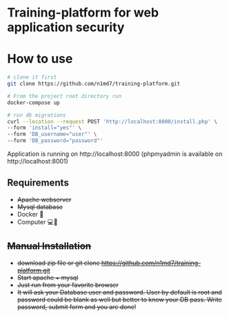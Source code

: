# Training-platform for web application security

# How to use

```bash
# clone it first
git clone https://github.com/n1md7/training-platform.git

# From the project root directory run
docker-compose up

# run db migrations
curl --location --request POST 'http://localhost:8000/install.php' \
--form 'install="yes"' \
--form 'DB_username="user"' \
--form 'DB_password="password"'
```

Application is running on http://localhost:8000 (phpmyadmin is available on http://localhost:8001)

## Requirements

- ~~Apache webserver~~
- ~~Mysql database~~
- Docker 🐳
- Computer 💻😬

## ~~Manual Installation~~

- ~~download zip file or git clone https://github.com/n1md7/training-platform.git~~
- ~~Start apache + mysql~~
- ~~Just run from your favorite browser~~
- ~~It will ask your Database user and password. User by default is root and password could be blank as well but better to
  know your DB pass. Write password, submit form and you are done!~~

<img src="./assets/img/front1.png" alt="">
<img src="./assets/img/front2.png" alt="">
<img src="./assets/img/front3.png" alt="">
<img src="./assets/img/front4.png" alt="">
